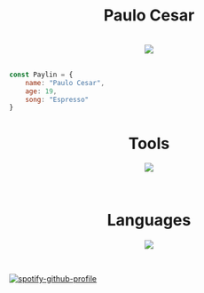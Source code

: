 <h1 align="center">Paulo Cesar</h1>

<br>

<div align="center">
    <img src="https://i.pinimg.com/originals/7c/0d/6f/7c0d6f461f8685dc37c12a2edc9cd856.gif">
</div>


<br>

~~~javascript
const Paylin = {
    name: "Paulo Cesar",
    age: 19,
    song: "Espresso"
}
~~~

<h1 align="center">Tools</h1>

<p align="center">
    <a href="https://skillicons.dev">
        <img src="https://skillicons.dev/icons?i=git,github,vscode,vite,figma,discord,netlify" />
    </a>
</p>

<br>

<h1 align="center">Languages</h1>
<p align="center">
    <a href="https://skillicons.dev">
        <img src="https://skillicons.dev/icons?i=html,css,js,php,mysql,react,sass,python" />
    </a>
</p>

<br>

[![spotify-github-profile](https://spotify-github-profile.vercel.app/api/view?uid=4gvin36hbuyictiwzrvnis9b1&cover_image=true&theme=novatorem&show_offline=true&background_color=121212&interchange=true&bar_color=53b14f&bar_color_cover=true)](https://spotify-github-profile.vercel.app/api/view?uid=4gvin36hbuyictiwzrvnis9b1&redirect=true)
